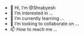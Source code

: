 - 👋 Hi, I’m @Shrabyesh
- 👀 I’m interested in ...
- 🌱 I’m currently learning ...
- 💞️ I’m looking to collaborate on ...
- 📫 How to reach me ...

<!---
Shrabyesh/Shrabyesh is a ✨ special ✨ repository because its `README.md` (this file) appears on your GitHub profile.
You can click the Preview link to take a look at your changes.
--->
